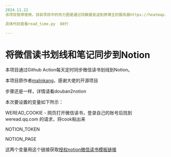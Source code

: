 ```yaml
---
2024.11.22
该项目暂停使用，目前项目中的热力图是通过将数据发送到原博主的服务器https://heatmap.malinkang.com/  进行渲染，目前不清楚数据泄露风险

具体代码查看read_time.py  88行

---
```



# 将微信读书划线和笔记同步到Notion


本项目通过Github Action每天定时同步微信读书划线到Notion。

本项目原作者[malinkang](https://github.com/malinkang/)，感谢大佬的开源项目


步骤还是一样，详情请看douban2notion

本次要设置的变量如下所示：

WEREAD_COOKIE - 网页打开微信读书，登录自己的账号后找到 weread.qq.com 的请求，将cook粘出来

NOTION_TOKEN

NOTION_PAGE

这两个变量用这个链接获取[授权notion微信读书模板链接](https://api.notion.com/v1/oauth/authorize?client_id=f86ce456-f9cb-4cd5-8e4b-07bd9e18a8f8&response_type=code&owner=user&redirect_uri=https%3A%2F%2Fnotion-auth.malinkang.com%2Fweread2notionpro-oauth-callback)



